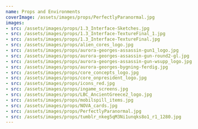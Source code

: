 ```yaml
---
name: Props and Environments
coverImage: /assets/images/props/PerfectlyParanormal.jpg
images:
- src: /assets/images/props/1.3_Interface-Sketches.jpg
- src: /assets/images/props/1.3_Interface-TextureFinal_1.jpg
- src: /assets/images/props/1.3_Interface-TextureFinal.jpg
- src: /assets/images/props/alien_cores_logo.jpg
- src: /assets/images/props/aurora-georges-assassin-gun1_logo.jpg
- src: /assets/images/props/aurora-georges-assassin-gun-round2-gl.jpg
- src: /assets/images/props/aurora-georges-assassin-gun-wsupp_logo.jpg
- src: /assets/images/props/aurora-georges-bygning-ferdig.jpg
- src: /assets/images/props/core_concepts_logo.jpg
- src: /assets/images/props/core_onpresident_logo.jpg
- src: /assets/images/props/icons_red.jpg
- src: /assets/images/props/ingame_screens.jpg
- src: /assets/images/props/LBC_AncientGreece2_logo.jpg
- src: /assets/images/props/mobilspill_items.jpg
- src: /assets/images/props/NOVA_cards.jpg
- src: /assets/images/props/PerfectlyParanormal.jpg
- src: /assets/images/props/tumblr_nkeg5qM3Ni1unqks8o1_r1_1280.jpg
---
```

